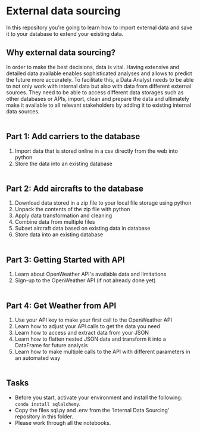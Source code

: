 
# External data sourcing
In this repository you're going to learn how to import external data and save it to your database to extend your existing data.

## Why external data sourcing?
In order to make the best decisions, data is vital. Having extensive and detailed data available enables sophisticated analyses and allows to predict the future more accurately. To facilitate this, a Data Analyst needs to be able to not only work with internal data but also with data from different external sources. They need to be able to access different data storages such as other databases or APIs, import, clean and prepare the data and ultimately make it available to all relevant stakeholders by adding it to existing internal data sources.
<br></br>
## Part 1: Add carriers to the database
1. Import data that is stored online in a csv directly from the web into python
2. Store the data into an existing database
<br></br>
## Part 2: Add aircrafts to the database
1. Download data stored in a zip file to your local file storage using python
2. Unpack the contents of the zip file with python
3. Apply data transformation and cleaning
4. Combine data from multiple files
5. Subset aircraft data based on existing data in database
6. Store data into an existing database
<br></br>
## Part 3: Getting Started with API
1. Learn about OpenWeather API's available data and limitations
2. Sign-up to the OpenWeather API (if not already done yet)
<br></br>
## Part 4: Get Weather from API
1. Use your API key to make your first call to the OpenWeather API
2. Learn how to adjust your API calls to get the data you need
3. Learn how to access and extract data from your JSON
4. Learn how to flatten nested JSON data and transform it into a DataFrame for future analysis
5. Learn how to make multiple calls to the API with different parameters in an automated way
<br></br>
## Tasks
- Before you start, activate your  environment and install the following:   
```conda install sqlalchemy```.
- Copy the files sql.py and .env from the 'Internal Data Sourcing' repository in this folder.
- Please work through all the notebooks.

<!--in this particular order:

{}> 

Keep in mind, you succeed better as a team. There are NO stupid questions! If you already feel comfortable with the concepts, you might even learn more from teaching them!

<!--**Find some help/support here**:

[](links)>

